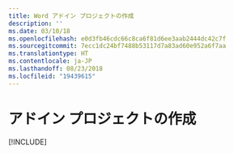 ```yaml
---
title: Word アドイン プロジェクトの作成
description: ''
ms.date: 03/10/18
ms.openlocfilehash: e0d3fb46cdc66c8ca6f81d6ee3aab2444dc42c7f
ms.sourcegitcommit: 7ecc1dc24bf7488b53117d7a83ad60e952a6f7aa
ms.translationtype: HT
ms.contentlocale: ja-JP
ms.lasthandoff: 08/23/2018
ms.locfileid: "19439615"
---
```

# <a name="create-your-add-in-project"></a>アドイン プロジェクトの作成

[!INCLUDE[](../includes/word-tutorial-setup.md)]